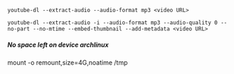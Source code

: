 `youtube-dl --extract-audio --audio-format mp3 <video URL>`

`youtube-dl --extract-audio -i --audio-format mp3 --audio-quality 0 --no-part --no-mtime --embed-thumbnail --add-metadata <video URL>`

##### No space left on device archlinux
mount -o remount,size=4G,noatime /tmp
